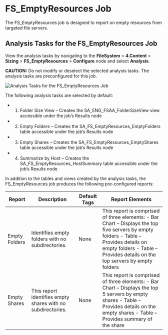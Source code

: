 # FS_EmptyResources Job

The FS_EmptyResources job is designed to report on empty resources from targeted file servers.

## Analysis Tasks for the FS_EmptyResources Job

View the analysis tasks by navigating to the **FileSystem** > **4.Content** > **Sizing** >
**FS_EmptyResources** > **Configure** node and select **Analysis**.

**CAUTION:** Do not modify or deselect the selected analysis tasks. The analysis tasks are
preconfigured for this job.

![Analysis Tasks for the FS_EmptyResources Job](/img/product_docs/accessanalyzer/solutions/filesystem/content/sizing/emptyresourcesanalysis.webp)

The following analysis tasks are selected by default:

-   1. Folder Size View – Creates the SA_ENG_FSAA_FolderSizeView view accessible under the job’s
       Results node
-   2. Empty Folders – Creates the SA_FS_EmptyResources_EmptyFolders table accessible under the
       job’s Results node
-   3. Empty Shares – Creates the SA_FS_EmptyResources_EmptyShares table accessible under the job’s
       Results node
-   4. Summarize by Host – Creates the SA_FS_EmptyResources_HostSummary table accessible under the
       job’s Results node

In addition to the tables and views created by the analysis tasks, the FS_EmptyResources job
produces the following pre-configured reports:

| Report        | Description                                                 | Default Tags | Report Elements                                                                                                                                                                                                     |
| ------------- | ----------------------------------------------------------- | ------------ | ------------------------------------------------------------------------------------------------------------------------------------------------------------------------------------------------------------------- |
| Empty Folders | Identifies empty folders with no subdirectories.            | None         | This report is comprised of three elements: - Bar Chart – Displays the top five servers by empty folders - Table – Provides details on empty folders - Table – Provides details on the top servers by empty folders |
| Empty Shares  | This report identifies empty shares with no subdirectories. | None         | This report is comprised of three elements: - Bar Chart – Displays the top 5 servers by empty shares - Table – Provides details on the empty shares - Table – Provides summary of the share                         |

